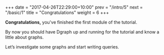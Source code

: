 +++
date = "2017-04-26T22:29:00+10:00"
prev = "/intro/5"
next = "/basic/1"
title = "Congratulations"
weight = 6
+++

**Congratulations,** you've finished the first module of the tutorial.

By now you should have Dgraph up and running for the tutorial and know a little about graphs.

Let’s investigate some graphs and start writing queries.
